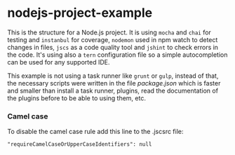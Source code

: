 nodejs-project-example
===
This is the structure for a Node.js project. It is using `mocha` and `chai` for testing and `instanbul` for coverage, `nodemon` used in npm watch to detect changes in files, `jscs` as a code quality tool and `jshint` to check errors in the code. It's using also a `tern` configuration file so a simple autocompletion can be used for any supported IDE.

This example is not using a task runner like `grunt` or `gulp`, instead of that, the necessary scripts were written in the file *package.json* which is faster and smaller than install a task runner, plugins, read the documentation of the plugins before to be able to using them, etc.

### Camel case
To disable the camel case rule add this line to the .jscsrc file:
```
"requireCamelCaseOrUpperCaseIdentifiers": null
```